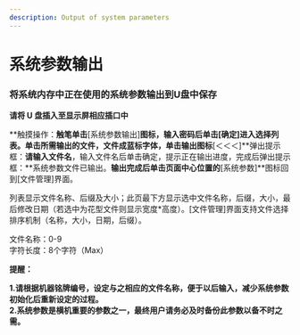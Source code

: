 ```yaml
---
description: Output of system parameters
---
```


# 系统参数输出

### **将系统内存中正在使用的系统参数输出到U盘中保存**

**请将 U 盘插入至显示屏相应插口中** 

**触摸操作：**触笔单击**\[系统参数输出\]**图标，输入密码后单击\[确定\]进入选择列表。单击所需输出的文件，文件成蓝标字体，单击输出图标**\[＜＜＜\]**弹出提示框：**请输入文件名**，输入文件名后单击确定，提示正在输出进度，完成后弹出提示框：**系统参数文件已输出。**输出完成后单击页面中心位置的**\[系统参数\]**图标回到\[文件管理\]界面。

列表显示文件名称、后缀及大小；此页最下方显示选中文件名称，后缀，大小，最后修改日期（若选中为花型文件则显示宽度\*高度）。\[文件管理\]界面支持文件选择排序机制（名称，大小，日期，后缀）。

文件名称：0-9   
字符长度：8个字符（Max）

**提醒：**

**1.请根据机器铭牌编号，设定与之相应的文件名称，便于以后输入，减少系统参数初始化后重新设定的过程。  
2.系统参数是横机重要的参数之一，最终用户请务必及时备份此参数以备不时之需。**

